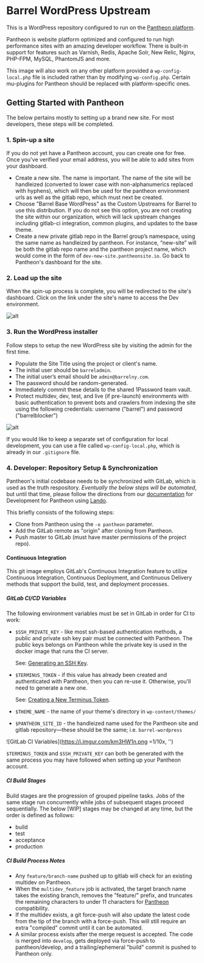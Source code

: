 # Barrel WordPress Upstream

This is a WordPress repository configured to run on the [Pantheon platform](https://pantheon.io).

Pantheon is website platform optimized and configured to run high performance sites with an amazing developer workflow. There is built-in support for features such as Varnish, Redis, Apache Solr, New Relic, Nginx, PHP-FPM, MySQL, PhantomJS and more. 

This image will also work on any other platform provided a `wp-config-local.php` file is included rather than by modifying `wp-config.php`. Certain mu-plugins for Pantheon should be replaced with platform-specific ones.

## Getting Started with Pantheon 

The below pertains mostly to setting up a brand new site. For most developers, these steps will be completed. 

### 1. Spin-up a site

If you do not yet have a Pantheon account, you can create one for free. Once you've verified your email address, you will be able to add sites from your dashboard. 

- Create a new site. The name is important. The name of the site will be handleized (converted to lower case with non-alphanumerics replaced with hyphens), which will then be used for the pantheon environment urls as well as the gitlab repo, which must next be created.
- Choose "Barrel Base WordPress" as the Custom Upstreams for Barrel to use this distribution. If you do not see this option, you are not creating the site within our organization, which will lack upstream changes including gitlab-ci integration, common plugins, and updates to the base theme.
- Create a new private gitlab repo in the Barrel group’s namespace, using the same name as handleized by pantheon. For instance, “new-site” will be both the gitlab repo name and the pantheon project name, which would come in the form of `dev-new-site.pantheonsite.io`. Go back to Pantheon's dashboard for the site.

### 2. Load up the site

When the spin-up process is complete, you will be redirected to the site's dashboard. Click on the link under the site's name to access the Dev environment.

![alt](http://i.imgur.com/2wjCj9j.png?1, '')

### 3. Run the WordPress installer 

Follow steps to setup the new WordPress site by visiting the admin for the first time.

- Populate the Site Title using the project or client's name.
- The initial user should be `barreladmin`.
- The initial user’s email should be `admin@barrelny.com`.
- The password should be random-generated.
- Immediately commit these details to the shared 1Password team vault.
- Protect multidev, dev, test, and live (if pre-launch) environments with basic authentication to prevent bots and crawlers from indexing the site using the following credentials: username ("barrel") and password ("barrelblocker")

![alt](http://i.imgur.com/4EOcqYN.png, '')

If you would like to keep a separate set of configuration for local development, you can use a file called `wp-config-local.php`, which is already in our `.gitignore` file.

### 4. Developer: Repository Setup & Synchronization

Pantheon's initial codebase needs to be synchronized with GitLab, which is used as the truth respository. *Eventually the below steps will be automated*, but until that time, please follow the directions from our [documentation](https://docs.google.com/document/d/19W57tD2zPWJstSPmmVvtQuW5JXZE0zhpAZIcHgt5Xi8/edit#heading=h.szengpb25p06) for Development for Pantheon using [Lando](https://docs.devwithlando.io/installation/installing.html).

This briefly consists of the following steps:

- Clone from Pantheon using the `-o pantheon` parameter.
- Add the GitLab remote as "origin" after cloning from Pantheon.
- Push master to GitLab (must have master permissions of the project repo).

#### Continuous Integration

This git image employs GitLab's Continuous Integration feature to utilize Continuous Integration, Continuous Deployment, and Continuous Delivery methods that support the build, test, and deployment processes.

##### GitLab CI/CD Variables

The following environment variables must be set in GitLab in order for CI to work:

- `$SSH_PRIVATE_KEY` - like most ssh-based authentication methods, a public and private ssh key pair must be connected with Pantheon. The public keys belongs on Pantheon while the private key is used in the docker image that runs the CI server.

   See: [Generating an SSH Key](https://pantheon.io/docs/ssh-keys/).
- `$TERMINUS_TOKEN` - if this value has already been created and authenticated with Pantheon, then you can re-use it. Otherwise, you'll need to generate a new one. 

   See: [Creating a New Terminus Token](https://pantheon.io/docs/machine-tokens/).
- `$THEME_NAME` - the name of your theme's directory in `wp-content/themes/`
- `$PANTHEON_SITE_ID` - the handleized name used for the Pantheon site and gitlab repository—these should be the same; i.e. `barrel-wordpress`

![GitLab CI Variables](https://i.imgur.com/km3HW1n.png =1/10x, '')

`$TERMINUS_TOKEN` and `$SSH_PRIVATE_KEY` can both be generated with the same process you may have followed when setting up your Pantheon account.

##### CI Build Stages
Build stages are the progression of grouped pipeline tasks. Jobs of the same stage run concurrently while jobs of subsequent stages proceed sequentially. The below [WIP] stages may be changed at any time, but the order is defined as follows:

- build
- test
- acceptance
- production

##### CI Build Process Notes
- Any `feature/branch-name` pushed up to gitlab will check for an existing multidev on Pantheon. 
- When the `multidev_feature` job is activated, the target branch name takes the existing branch, removes the "feature/" prefix, and truncates the remaining characters to under 11 characters for [Pantheon](https://pantheon.io/docs/multidev/#getting-started) compatibility. 
- If the multidev exists, a git force-push will also update the latest code from the tip of the branch with a force-push. This will still require an extra "compiled" commit until it can be automated. 
- A similar process exists after the merge request is accepted. The code is merged into `develop`, gets deployed via force-push to pantheon/develop, and a trailing/ephemeral "build" commit is pushed to Pantheon only.
